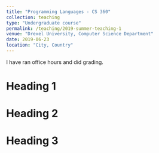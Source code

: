 ```yaml
---
title: "Programming Languages - CS 360"
collection: teaching
type: "Undergraduate course"
permalink: /teaching/2019-summer-teaching-1
venue: "Drexel University, Computer Science Department"
date: 2019-06-23
location: "City, Country"
---
```

I have ran office hours and did grading.

Heading 1
======

Heading 2
======

Heading 3
======
